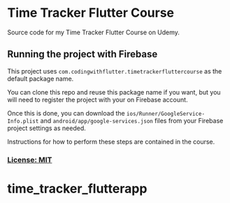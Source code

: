 # Time Tracker Flutter Course

Source code for my Time Tracker Flutter Course on Udemy.

## Running the project with Firebase

This project uses `com.codingwithflutter.timetrackerfluttercourse` as the default package name.

You can clone this repo and reuse this package name if you want, but you will need to register the project with your on Firebase account.

Once this is done, you can download the `ios/Runner/GoogleService-Info.plist` and `android/app/google-services.json` files from your Firebase project settings as needed.

Instructions for how to perform these steps are contained in the course.

### [License: MIT](LICENSE.md)

# time_tracker_flutterapp
